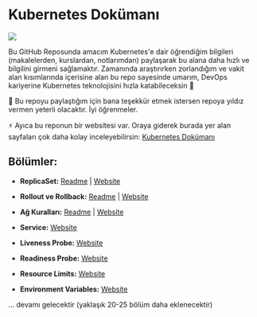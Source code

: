 # Kubernetes Dokümanı

<img src="https://miro.medium.com/v2/resize:fit:1400/1*5-LJw8RG96qMMxPZeKcV5w.png">

Bu GitHub Reposunda amacım Kubernetes'e dair öğrendiğim bilgileri (makalelerden, kurslardan, notlarımdan) paylaşarak bu alana daha hızlı ve bilgilini girmeni sağlamaktır. Zamanında araştırırken zorlandığım ve vakit alan kısımlarında içerisine alan bu repo sayesinde umarım, DevOps kariyerine Kubernetes teknolojisini hızla katabileceksin 🚀

🙏 Bu repoyu paylaştığım için bana teşekkür etmek istersen repoya yıldız vermen yeterli olacaktır. İyi öğrenmeler.

⚡️ Ayıca bu reponun bir websitesi var. Oraya giderek burada yer alan sayfaları çok daha kolay inceleyebilirsin: [Kubernetes Dokümanı](https://docs.furkangulsen.com/kubernetes)

## Bölümler:

- **ReplicaSet:** [Readme](https://github.com/Furkan-Gulsen/kubernetes-docs/tree/main/ReplicaSet) | [Website](https://docs.furkangulsen.com/kubernetes/)

- **Rollout ve Rollback:** [Readme](https://github.com/Furkan-Gulsen/kubernetes-docs/tree/main/Rollout_and_Rollback) | [Website](https://docs.furkangulsen.com/kubernetes/rollout-ve-rollback)

- **Ağ Kuralları:** [Readme](https://github.com/Furkan-Gulsen/kubernetes-docs/tree/main/Ag_Kurallari) | [Website](https://docs.furkangulsen.com/kubernetes/ag-kurallari)

- **Service:** [Website](https://docs.furkangulsen.com/kubernetes/service)

- **Liveness Probe:** [Website](https://docs.furkangulsen.com/kubernetes/livenessprobe)

- **Readiness Probe:** [Website](https://docs.furkangulsen.com/kubernetes/readiness-probe)

- **Resource Limits:** [Website](https://docs.furkangulsen.com/kubernetes/resource-limits)

- **Environment Variables:** [Website](https://docs.furkangulsen.com/kubernetes/environment-variables)

... devamı gelecektir (yaklaşık 20-25 bölüm daha eklenecektir)
